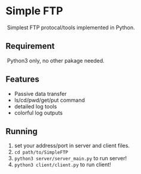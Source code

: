# Simple FTP

​	Simplest FTP protocal/tools implemented in Python.

## Requirement

​	Python3 only, no other pakage needed.

## Features

- Passive data transfer
- ls/cd/pwd/get/put command
- detailed log tools
- colorful log outputs

## Running

1. set your address/port in server and client files.
2. ``cd path/to/SimpleFTP``
3. ``python3 server/server_main.py`` to run server!
4. ``python3 client/client.py`` to run client!

